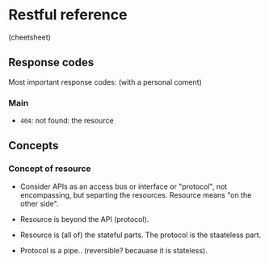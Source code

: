 # Restful reference
(cheetsheet)

## Response codes
Most important response codes:
(with a personal coment)

### Main
* `404`: not found: the resource



## Concepts
### Concept of resource


* Consider APIs as an access bus or interface or "protocol", not encompassing, but separting the resources.
Resource means "on the other side".

* Resource is beyond the API (protocol).

* Resource is (all of) the stateful parts.
The protocol is the staateless part.

* Protocol is a pipe.. (reversible? becauase it is stateless).

